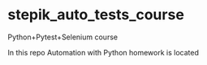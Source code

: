 # stepik_auto_tests_course
Python+Pytest+Selenium course

In this repo Automation with Python homework is located